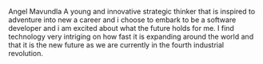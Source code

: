 Angel Mavundla
A young and innovative strategic thinker that is inspired to adventure into new a career and i choose to embark to be a software developer and i am excited about what the future holds for me. 
I find technology very intriging on how fast it is expanding around the world and that it is the new future as we are currently in the fourth industrial revolution.
